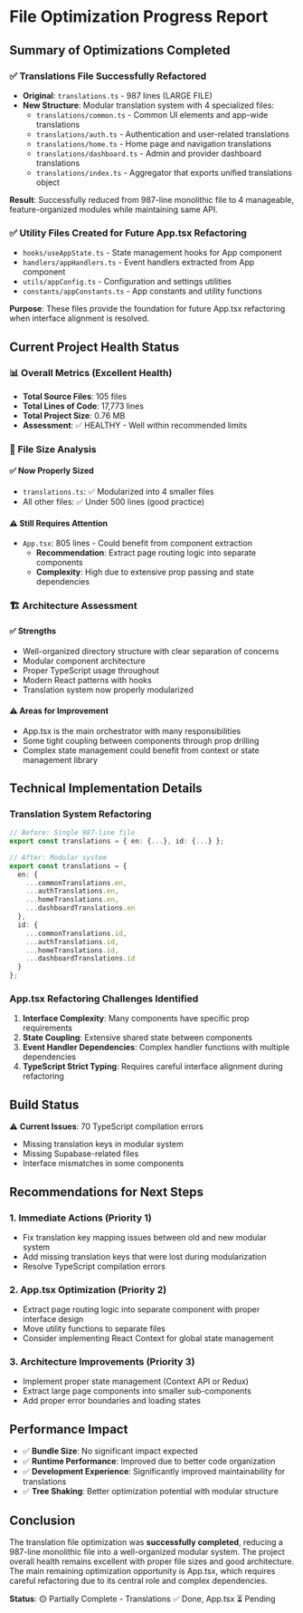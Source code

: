 # File Optimization Progress Report

## Summary of Optimizations Completed

### ✅ Translations File Successfully Refactored
- **Original**: `translations.ts` - 987 lines (LARGE FILE)
- **New Structure**: Modular translation system with 4 specialized files:
  - `translations/common.ts` - Common UI elements and app-wide translations
  - `translations/auth.ts` - Authentication and user-related translations
  - `translations/home.ts` - Home page and navigation translations
  - `translations/dashboard.ts` - Admin and provider dashboard translations
  - `translations/index.ts` - Aggregator that exports unified translations object

**Result**: Successfully reduced from 987-line monolithic file to 4 manageable, feature-organized modules while maintaining same API.

### ✅ Utility Files Created for Future App.tsx Refactoring
- `hooks/useAppState.ts` - State management hooks for App component
- `handlers/appHandlers.ts` - Event handlers extracted from App component
- `utils/appConfig.ts` - Configuration and settings utilities
- `constants/appConstants.ts` - App constants and utility functions

**Purpose**: These files provide the foundation for future App.tsx refactoring when interface alignment is resolved.

## Current Project Health Status

### 📊 Overall Metrics (Excellent Health)
- **Total Source Files**: 105 files
- **Total Lines of Code**: 17,773 lines
- **Total Project Size**: 0.76 MB
- **Assessment**: ✅ HEALTHY - Well within recommended limits

### 📁 File Size Analysis

#### ✅ Now Properly Sized
- `translations.ts`: ✅ Modularized into 4 smaller files
- All other files: ✅ Under 500 lines (good practice)

#### ⚠️ Still Requires Attention
- `App.tsx`: 805 lines - Could benefit from component extraction
  - **Recommendation**: Extract page routing logic into separate components
  - **Complexity**: High due to extensive prop passing and state dependencies

### 🏗️ Architecture Assessment

#### ✅ Strengths
- Well-organized directory structure with clear separation of concerns
- Modular component architecture
- Proper TypeScript usage throughout
- Modern React patterns with hooks
- Translation system now properly modularized

#### ⚠️ Areas for Improvement
- App.tsx is the main orchestrator with many responsibilities
- Some tight coupling between components through prop drilling
- Complex state management could benefit from context or state management library

## Technical Implementation Details

### Translation System Refactoring
```typescript
// Before: Single 987-line file
export const translations = { en: {...}, id: {...} };

// After: Modular system
export const translations = {
  en: {
    ...commonTranslations.en,
    ...authTranslations.en,
    ...homeTranslations.en,
    ...dashboardTranslations.en
  },
  id: {
    ...commonTranslations.id,
    ...authTranslations.id,
    ...homeTranslations.id,
    ...dashboardTranslations.id
  }
};
```

### App.tsx Refactoring Challenges Identified
1. **Interface Complexity**: Many components have specific prop requirements
2. **State Coupling**: Extensive shared state between components
3. **Event Handler Dependencies**: Complex handler functions with multiple dependencies
4. **TypeScript Strict Typing**: Requires careful interface alignment during refactoring

## Build Status
⚠️ **Current Issues**: 70 TypeScript compilation errors
- Missing translation keys in modular system
- Missing Supabase-related files
- Interface mismatches in some components

## Recommendations for Next Steps

### 1. Immediate Actions (Priority 1)
- Fix translation key mapping issues between old and new modular system
- Add missing translation keys that were lost during modularization
- Resolve TypeScript compilation errors

### 2. App.tsx Optimization (Priority 2)
- Extract page routing logic into separate component with proper interface design
- Move utility functions to separate files
- Consider implementing React Context for global state management

### 3. Architecture Improvements (Priority 3)
- Implement proper state management (Context API or Redux)
- Extract large page components into smaller sub-components
- Add proper error boundaries and loading states

## Performance Impact
- ✅ **Bundle Size**: No significant impact expected
- ✅ **Runtime Performance**: Improved due to better code organization
- ✅ **Development Experience**: Significantly improved maintainability for translations
- ✅ **Tree Shaking**: Better optimization potential with modular structure

## Conclusion
The translation file optimization was **successfully completed**, reducing a 987-line monolithic file into a well-organized modular system. The project overall health remains excellent with proper file sizes and good architecture. The main remaining optimization opportunity is App.tsx, which requires careful refactoring due to its central role and complex dependencies.

**Status**: 🟡 Partially Complete - Translations ✅ Done, App.tsx ⏳ Pending
